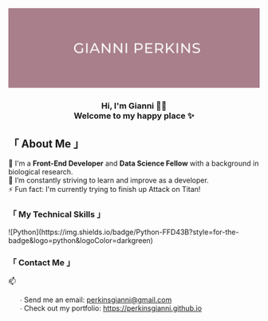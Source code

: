<img src="images/Pink Banner.png" height="30%" width="100%" alt="Header">

<h3 align="center">
  Hi, I'm Gianni 👋🏾 <br>
  Welcome to my happy place ✨
</h3>

<h2>「 About Me 」</h2>
🔭 I'm a <b>Front-End Developer</b> and <b>Data Science Fellow</b> with a background in biological research.<br>
🌱 I’m constantly striving to learn and improve as a developer.<br>
⚡ Fun fact: I'm currently trying to finish up Attack on Titan!

<h3>「 My Technical Skills 」</h3>
![Python](https://img.shields.io/badge/Python-FFD43B?style=for-the-badge&logo=python&logoColor=darkgreen)

<h3>「 Contact Me 」</h3>
📫
  <ul>
    ∙ Send me an email: <a href="mailto:perkinsgianni@gmail.com">perkinsgianni@gmail.com</a><br>
    ∙ Check out my portfolio: <a href="https://perkinsgianni.github.io">https://perkinsgianni.github.io</a>
   </ul>
   
<!--
**perkinsgianni/perkinsgianni** is a ✨ _special_ ✨ repository because its `README.md` (this file) appears on your GitHub profile.

Here are some ideas to get you started:

- 🔭 I’m currently working on ...
- 🌱 I’m currently learning ...
- 👯 I’m looking to collaborate on ...
- 🤔 I’m looking for help with ...
- 💬 Ask me about ...
- 📫 How to reach me: ...
- 😄 Pronouns: ...
- ⚡ Fun fact: ...
-->
